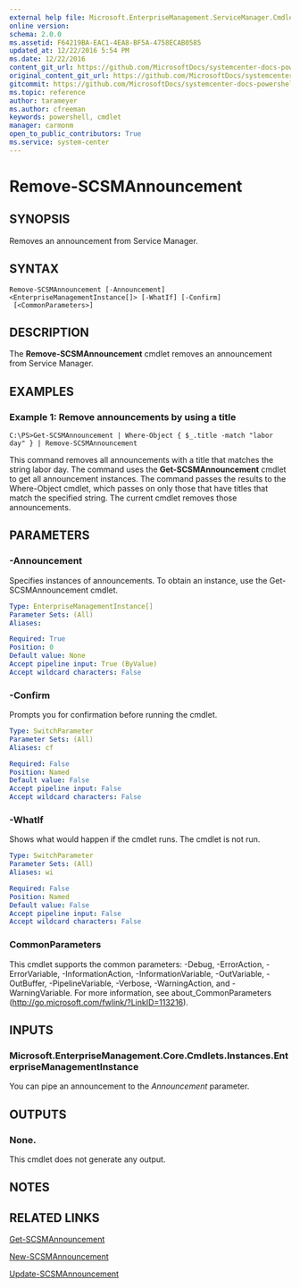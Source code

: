 ```yaml
---
external help file: Microsoft.EnterpriseManagement.ServiceManager.Cmdlets.dll-Help.xml
online version: 
schema: 2.0.0
ms.assetid: F64219BA-EAC1-4EA8-BF5A-4758ECAB0585
updated_at: 12/22/2016 5:54 PM
ms.date: 12/22/2016
content_git_url: https://github.com/MicrosoftDocs/systemcenter-docs-powershell/blob/live/systemcenter-cmdlets/SystemCenter2016/ServiceManager/vlatest/Remove-SCSMAnnouncement.md
original_content_git_url: https://github.com/MicrosoftDocs/systemcenter-docs-powershell/blob/live/systemcenter-cmdlets/SystemCenter2016/ServiceManager/vlatest/Remove-SCSMAnnouncement.md
gitcommit: https://github.com/MicrosoftDocs/systemcenter-docs-powershell/blob/17c3a51bd892aad46c731d9f381f0704b4815004/systemcenter-cmdlets/SystemCenter2016/ServiceManager/vlatest/Remove-SCSMAnnouncement.md
ms.topic: reference
author: tarameyer
ms.author: cfreeman
keywords: powershell, cmdlet
manager: carmonm
open_to_public_contributors: True
ms.service: system-center
---
```


# Remove-SCSMAnnouncement

## SYNOPSIS
Removes an announcement from Service Manager.

## SYNTAX

```
Remove-SCSMAnnouncement [-Announcement] <EnterpriseManagementInstance[]> [-WhatIf] [-Confirm]
 [<CommonParameters>]
```

## DESCRIPTION
The **Remove-SCSMAnnouncement** cmdlet removes an announcement from Service Manager.

## EXAMPLES

### Example 1: Remove announcements by using a title
```
C:\PS>Get-SCSMAnnouncement | Where-Object { $_.title -match "labor day" } | Remove-SCSMAnnouncement
```

This command removes all announcements with a title that matches the string labor day.
The command uses the **Get-SCSMAnnouncement** cmdlet to get all announcement instances.
The command passes the results to the Where-Object cmdlet, which passes on only those that have titles that match the specified string.
The current cmdlet removes those announcements.

## PARAMETERS

### -Announcement
Specifies instances of announcements.
To obtain an instance, use the Get-SCSMAnnouncement cmdlet.

```yaml
Type: EnterpriseManagementInstance[]
Parameter Sets: (All)
Aliases: 

Required: True
Position: 0
Default value: None
Accept pipeline input: True (ByValue)
Accept wildcard characters: False
```

### -Confirm
Prompts you for confirmation before running the cmdlet.

```yaml
Type: SwitchParameter
Parameter Sets: (All)
Aliases: cf

Required: False
Position: Named
Default value: False
Accept pipeline input: False
Accept wildcard characters: False
```

### -WhatIf
Shows what would happen if the cmdlet runs.
The cmdlet is not run.

```yaml
Type: SwitchParameter
Parameter Sets: (All)
Aliases: wi

Required: False
Position: Named
Default value: False
Accept pipeline input: False
Accept wildcard characters: False
```

### CommonParameters
This cmdlet supports the common parameters: -Debug, -ErrorAction, -ErrorVariable, -InformationAction, -InformationVariable, -OutVariable, -OutBuffer, -PipelineVariable, -Verbose, -WarningAction, and -WarningVariable. For more information, see about_CommonParameters (http://go.microsoft.com/fwlink/?LinkID=113216).

## INPUTS

### Microsoft.EnterpriseManagement.Core.Cmdlets.Instances.EnterpriseManagementInstance
You can pipe an announcement to the *Announcement* parameter.

## OUTPUTS

### None.
This cmdlet does not generate any output.

## NOTES

## RELATED LINKS

[Get-SCSMAnnouncement](xref:SystemCenter2016/ServiceManager/vlatest/Get-SCSMAnnouncement.md)

[New-SCSMAnnouncement](xref:SystemCenter2016/ServiceManager/vlatest/New-SCSMAnnouncement.md)

[Update-SCSMAnnouncement](xref:SystemCenter2016/ServiceManager/vlatest/Update-SCSMAnnouncement.md)

